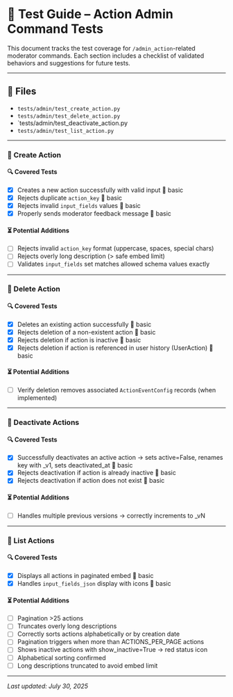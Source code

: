 # 🧪 Test Guide – Action Admin Command Tests

This document tracks the test coverage for `/admin_action`-related moderator commands. Each section includes a checklist of validated behaviors and suggestions for future tests.

---

## 📁 Files

- `tests/admin/test_create_action.py`
- `tests/admin/test_delete_action.py`
- `tests/admin/test_deactivate_action.py
- `tests/admin/test_list_action.py`

---

### 🧪 Create Action

#### 🔍 Covered Tests
* [x] Creates a new action successfully with valid input 🔹 basic
* [x] Rejects duplicate `action_key` 🔹 basic
* [x] Rejects invalid `input_fields` values 🔹 basic
* [x] Properly sends moderator feedback message 🔹 basic

#### ⏳ Potential Additions
* [ ] Rejects invalid `action_key` format (uppercase, spaces, special chars)
* [ ] Rejects overly long description (> safe embed limit)
* [ ] Validates `input_fields` set matches allowed schema values exactly

---

### 🧪 Delete Action

#### 🔍 Covered Tests
* [x] Deletes an existing action successfully 🔹 basic
* [x] Rejects deletion of a non-existent action 🔹 basic
* [x] Rejects deletion if action is inactive 🔹 basic
* [x] Rejects deletion if action is referenced in user history (UserAction) 🔹 basic

#### ⏳ Potential Additions
* [ ] Verify deletion removes associated `ActionEventConfig` records (when implemented)

---

### 🧪 Deactivate Actions

#### 🔍 Covered Tests
* [x] Successfully deactivates an active action → sets active=False, renames key with _v1, sets deactivated_at 🔹 basic
* [x] Rejects deactivation if action is already inactive 🔹 basic
* [x] Rejects deactivation if action does not exist 🔹 basic

#### ⏳ Potential Additions
* [ ] Handles multiple previous versions → correctly increments to _vN

---

### 🧪 List Actions

#### 🔍 Covered Tests
* [x] Displays all actions in paginated embed 🔹 basic
* [x] Handles `input_fields_json` display with icons 🔹 basic

#### ⏳ Potential Additions
* [ ] Pagination >25 actions  
* [ ] Truncates overly long descriptions
* [ ] Correctly sorts actions alphabetically or by creation date
* [ ] Pagination triggers when more than ACTIONS_PER_PAGE actions
* [ ] Shows inactive actions with show_inactive=True → red status icon
* [ ] Alphabetical sorting confirmed
* [ ] Long descriptions truncated to avoid embed limit

---

_Last updated: July 30, 2025_